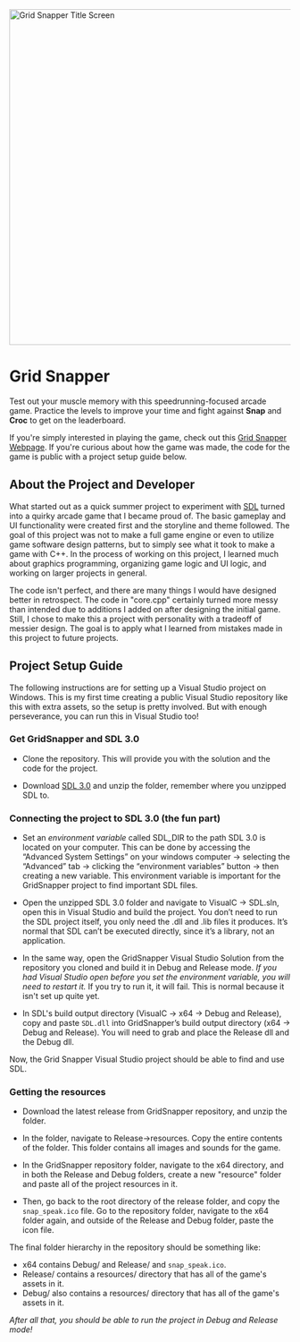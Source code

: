 <img width="1600" height="600" alt="Grid Snapper Title Screen" src="https://github.com/user-attachments/assets/2110e50c-1621-41cc-9277-9906800f0390" />

# Grid Snapper

Test out your muscle memory with this speedrunning-focused arcade game. Practice the levels to improve your time and fight against <strong>Snap</strong> and <strong>Croc</strong> to get on the leaderboard.

If you're simply interested in playing the game, check out this [Grid Snapper Webpage](https://jward1500.github.io/GridSnapperWebsite/). If you're curious about how the game was made, the code for the game is public with a project setup guide below.

## About the Project and Developer

What started out as a quick summer project to experiment with [SDL](https://www.libsdl.org/) turned into a quirky arcade game that I became proud of. The basic gameplay and UI functionality were created first and the storyline and theme followed. The goal of this project was not to make a full game engine or even to utilize game software design patterns, but to simply see what it took to make a game with C++. In the process of working on this project, I learned much about graphics programming, organizing game logic and UI logic, and working on larger projects in general.

The code isn't perfect, and there are many things I would have designed better in retrospect. The code in "core.cpp" certainly turned more messy than intended due to additions I added on after designing the initial game. Still, I chose to make this a project with personality with a tradeoff of messier design. The goal is to apply what I learned from mistakes made in this project to future projects.

## Project Setup Guide

The following instructions are for setting up a Visual Studio project on Windows. This is my first time creating a public Visual Studio repository like this with extra assets, so the setup is pretty involved. But with enough perseverance, you can run this in Visual Studio too!

### Get GridSnapper and SDL 3.0

- Clone the repository. This will provide you with the solution and the code for the project.

- Download [SDL 3.0](https://github.com/libsdl-org/SDL/releases/tag/release-3.2.22) and unzip the folder, remember where you unzipped SDL to.

### Connecting the project to SDL 3.0 (the fun part)

- Set an *environment variable* called SDL_DIR to the path SDL 3.0 is located on your computer. This can be done by accessing the “Advanced System Settings” on your windows computer -> selecting the “Advanced” tab -> clicking the “environment variables” button -> then creating a new variable. This environment variable is important for the GridSnapper project to find important SDL files.

- Open the unzipped SDL 3.0 folder and navigate to VisualC -> SDL.sln, open this in Visual Studio and build the project. You don’t need to run the SDL project itself, you only need the .dll and .lib files it produces. It’s normal that SDL can’t be executed directly, since it’s a library, not an application.

- In the same way, open the GridSnapper Visual Studio Solution from the repository you cloned and build it in Debug and Release mode. *If you had Visual Studio open before you set the environment variable, you will need to restart it.* If you try to run it, it will fail. This is normal because it isn't set up quite yet.

- In SDL's build output directory (VisualC -> x64 -> Debug and Release), copy and paste <code>SDL.dll</code> into GridSnapper’s build output directory (x64 -> Debug and Release). You will need to grab and place the Release dll and the Debug dll. 

Now, the Grid Snapper Visual Studio project should be able to find and use SDL.

### Getting the resources

- Download the latest release from GridSnapper repository, and unzip the folder.

- In the folder, navigate to Release->resources. Copy the entire contents of the folder. This folder contains all images and sounds for the game.

- In the GridSnapper repository folder, navigate to the x64 directory, and in both the Release and Debug folders, create a new "resource" folder and paste all of the project resources in it.

- Then, go back to the root directory of the release folder, and copy the <code>snap_speak.ico</code> file. Go to the repository folder, navigate to the x64 folder again, and outside of the Release and Debug folder, paste the icon file.

The final folder hierarchy in the repository should be something like:

- x64 contains Debug/ and Release/ and <code>snap_speak.ico</code>.
- Release/ contains a resources/ directory that has all of the game's assets in it.
- Debug/ also contains a resources/ directory that has all of the game's assets in it.

*After all that, you should be able to run the project in Debug and Release mode!*


